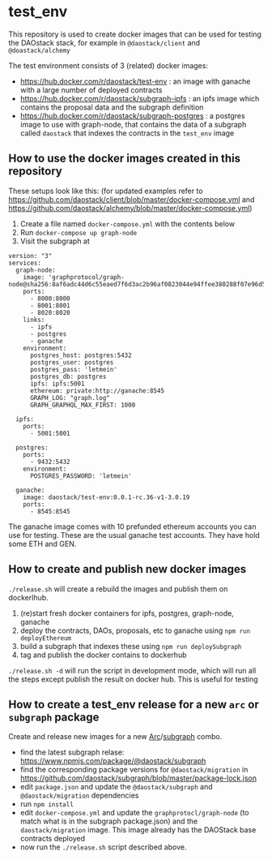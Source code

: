 # test_env

This repository is used to create docker images that can be used for testing the DAOstack stack, for example in  `@daostack/client` and `@doastack/alchemy`


The test environment consists of 3 (related) docker images:

* https://hub.docker.com/r/daostack/test-env : an image with ganache with a large number of deployed contracts
* https://hub.docker.com/r/daostack/subgraph-ipfs : an ipfs image which contains the proposal data and the subgraph definition
* https://hub.docker.com/r/daostack/subgraph-postgres : a postgres image to use with graph-node, that contains the data of a subgraph called `daostack` that indexes the contracts in the `test_env` image

## How to use the docker images created in this repository


These setups look like this:
(for updated examples refer to https://github.com/daostack/client/blob/master/docker-compose.yml and https://github.com/daostack/alchemy/blob/master/docker-compose.yml)

1. Create a file named `docker-compose.yml` with the contents below
2. Run `docker-compose up graph-node`
3. Visit the subgraph at

```
version: "3"
services:
  graph-node:
    image: 'graphprotocol/graph-node@sha256:8af6adc44d6c55eaed7f6d3ac2b96af0823044e94ffee380288f07e96d5ff30b'
    ports:
      - 8000:8000
      - 8001:8001
      - 8020:8020
    links:
      - ipfs
      - postgres
      - ganache
    environment:
      postgres_host: postgres:5432
      postgres_user: postgres
      postgres_pass: 'letmein'
      postgres_db: postgres
      ipfs: ipfs:5001
      ethereum: private:http://ganache:8545
      GRAPH_LOG: "graph.log"
      GRAPH_GRAPHQL_MAX_FIRST: 1000

  ipfs:
    ports:
      - 5001:5001

  postgres:
    ports:
      - 9432:5432
    environment:
      POSTGRES_PASSWORD: 'letmein'

  ganache:
    image: daostack/test-env:0.0.1-rc.36-v1-3.0.19
    ports:
      - 8545:8545
```
The ganache image 
comes with 10 prefunded ethereum accounts  you can use for testing. These are the usual ganache test accounts. They have hold some ETH and GEN.


## How to create and publish new docker images

`./release.sh` will create a rebuild the images and publish them on dockerlhub.

1. (re)start fresh docker containers for ipfs, postgres, graph-node, ganache
1. deploy the contracts, DAOs, proposals, etc to ganache using `npm run deployEthereum`
1. build a subgraph that indexes these using `npm run deploySubgraph`
1. tag and publish the docker contains to dockerhub


`./release.sh -d` will run the script in development mode, which will run all the steps except publish the result on docker hub. This is useful for testing



## How to create a test_env release for a new `arc` or `subgraph` package 


Create and release new images for a new [Arc](https://github.com/daostack/arc/)/[subgraph](https://github.com/daostack/subgraph/) combo.

- find the latest subgraph relase: https://www.npmjs.com/package/@daostack/subgraph
- find the corresponding package versions for `@daostack/migration` in https://github.com/daostack/subgraph/blob/master/package-lock.json
- edit `package.json` and update the `@daostack/subgraph` and `@daostack/migration` dependencies
- run `npm install`
- edit `docker-compose.yml` and update the `graphprotocl/graph-node` (to match what is in the subgraph package.json) and the `daostack/migration` image. This image already has the DAOStack base contracts deployed
- now run the `./release.sh` script described above.




